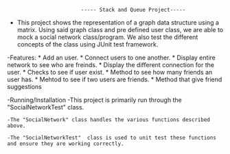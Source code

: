 
                            ----- Stack and Queue Project-----

- This project shows the representation of a graph data structure using a matrix. Using said graph class and pre defined user class, we are able to mock a social network class/program. We also test the different concepts of the class using JUnit test framework.

-Features: 
    * Add an user. 
    * Connect users to one another. 
    * Display entire network to see who are freinds.
    * Display the different connection for the user.
    * Checks to see if user exist.
    * Method to see how many friends an user has.
    * Mehtod to see if two users are friends.
    * Method that give friend suggestions  

-Running/Installation -This project is primarily run through the "SocialNetworkTest"  class.

    -The "SocialNetwork" class handles the various functions described above.

    -The "SocialNetworkTest"  class is used to unit test these functions and ensure they are working correctly.
